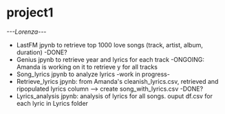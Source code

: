 # project1

*---Lorenza---*

- LastFM jpynb to retrieve top 1000 love songs (track, artist, album, duration) -DONE?
- Genius jpynb to retrieve year and lyrics for each track -ONGOING: Amanda is working on it to retrieve y for all tracks
- Song_lyrics jpynb to analyze lyrics -work in progress-
- Retrieve_lyrics jpynb: from Amanda's cleanish_lyrics.csv, retrieved and ripopulated lyrics column --> create song_with_lyrics.csv -DONE?
- Lyrics_analysis jpynb: analysis of lyrics for all songs. ouput df.csv for each lyric in Lyrics folder